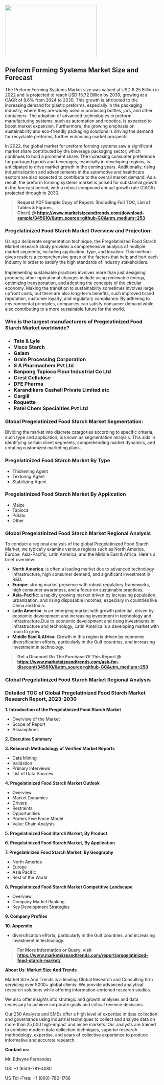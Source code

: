 <p><img class="alignnone size-medium wp-image-20088" src="https://ffe5etoiles.com/wp-content/uploads/2024/12/MST1-300x171.png" alt="" width="300" height="171" /></p><h2>Preform Forming Systems Market Size and Forecast</h2><p>The Preform Forming Systems Market size was valued at USD 8.25 Billion in 2022 and is projected to reach USD 15.72 Billion by 2030, growing at a CAGR of 8.6% from 2024 to 2030. This growth is attributed to the increasing demand for plastic preforms, especially in the packaging industry, where they are widely used in producing bottles, jars, and other containers. The adoption of advanced technologies in preform manufacturing systems, such as automation and robotics, is expected to boost market expansion. Furthermore, the growing emphasis on sustainability and eco-friendly packaging solutions is driving the demand for recyclable preforms, further enhancing market prospects.</p><p>In 2022, the global market for preform forming systems saw a significant market share contributed by the beverage packaging sector, which continues to hold a prominent share. The increasing consumer preference for packaged goods and beverages, especially in developing regions, is anticipated to drive market growth in the coming years. Additionally, rising industrialization and advancements in the automotive and healthcare sectors are also expected to contribute to the overall market demand. As a result, the preform forming systems market is poised for substantial growth in the forecast period, with a robust compound annual growth rate (CAGR) projected through to 2030.</p></p><blockquote id="" class=""><strong>Request PDF Sample Copy of Report: (Including Full TOC, List of Tables &amp; Figures, Chart)&nbsp;@&nbsp;<strong><a href="https://www.marketsizeandtrends.com/download-sample/345610/&utm_source=github-GC&utm_medium=253" target="_blank">https://www.marketsizeandtrends.com/download-sample/345610/&utm_source=github-GC&utm_medium=253</a></strong></strong></blockquote><h3 id="" class="">Pregelatinized Food Starch Market&nbsp;Overview and Projection:</h3><p id="" class="">Using a deliberate segmentation technique, the Pregelatinized Food Starch Market research study provides a comprehensive analysis of multiple market segments, including application, type, and location. This method gives readers a comprehensive grasp of the factors that help and hurt each industry in order to satisfy the high standards of industry stakeholders. <br /> <br />Implementing sustainable practices involves more than just designing products; other operational changes include using renewable energy, optimizing transportation, and adopting the concepts of the circular economy. Making the transition to sustainability sometimes involves large upfront costs, but there are also long-term benefits, such improved brand reputation, customer loyalty, and regulatory compliance. By adhering to environmental principles, companies can satisfy consumer demand while also contributing to a more sustainable future for the world.</p><h3 id="" class="">Who is the largest manufacturers of&nbsp;Pregelatinized Food Starch Market worldwide?</h3><h3 class=""><p><ul><li>Tate & Lyle </li><li> Visco Starch </li><li> Galam </li><li> Grain Processing Corporation </li><li> S A Pharmachem Pvt Ltd </li><li> Banpong Tapioca Flour Industrial Co Ltd </li><li> Crest Cellulose </li><li> DFE Pharma </li><li> Karandikars Cashell Private Limited etc </li><li> Cargill </li><li> Roquette </li><li> Patel Chem Specialties Pvt Ltd</li></ul></p></h3><h3 id="" class="">Global&nbsp;Pregelatinized Food Starch Market Segmentation:</h3><p id="" class="">Dividing the market into discrete categories according to specific criteria, such type and application, is known as segmentation analysis. This aids in identifying certain client segments, comprehending market dynamics, and creating customized marketing plans.</p><h3 id="" class="">Pregelatinized Food Starch Market&nbsp;By Type</h3><p><p><ul><li>Thickening Agent</li><li> Texturing Agent</li><li> Stabilizing Agent</p></li></ul></p></p><h3 id="" class="">Pregelatinized Food Starch Market&nbsp;By Application</h3><p class=""><p><ul><li>Maize</li><li> Tapioca</li><li> Potato</li><li> Other</li></ul></p></p><h3 id="" class="">Global Pregelatinized Food Starch Market Regional Analysis</h3><p id="" class="">To conduct a regional analysis of the global Pregelatinized Food Starch Market, we typically examine various regions such as North America, Europe, Asia-Pacific, Latin America, and the Middle East &amp; Africa. Here's a brief overview:</p><ul><li><strong>North America</strong>: is often a leading market due to advanced technology infrastructure, high consumer demand, and significant investment in R&amp;D.</li><li><strong>Europe</strong>: strong market presence with robust regulatory frameworks, high consumer awareness, and a focus on sustainable practices.</li><li><strong>Asia-Pacific</strong>: a rapidly growing market driven by increasing population, urbanization, and rising disposable incomes, especially in countries like China and India.</li><li><strong>Latin America</strong>: is an emerging market with growth potential, driven by economic development and increasing investment in technology and infrastructure.Due to economic development and rising investments in infrastructure and technology, Latin America is a developing market with room to grow.</li><li><strong>Middle East &amp; Africa</strong>: Growth in this region is driven by economic diversification efforts, particularly in the Gulf countries, and increasing investment in technology.</li></ul><blockquote id="" class=""><strong>Get a Discount On The Purchase Of This Report @ <strong><a href="https://www.marketsizeandtrends.com/ask-for-discount/345610/&utm_source=github-GC&utm_medium=253" target="_blank">https://www.marketsizeandtrends.com/ask-for-discount/345610/&utm_source=github-GC&utm_medium=253</a></strong></strong></blockquote><h3 id="" class="">Global Pregelatinized Food Starch Market Regional Analysis</h3><h3 id="" class="">Detailed TOC of Global Pregelatinized Food Starch Market Research Report, 2023-2030</h3><p id="" class=""><strong>1. Introduction of the Pregelatinized Food Starch Market</strong></p><ul><li>Overview of the Market</li><li>Scope of Report</li><li>Assumptions</li></ul><p id="" class=""><strong>2. Executive Summary</strong></p><p id="" class=""><strong>3. Research Methodology of Verified Market Reports</strong></p><ul><li>Data Mining</li><li>Validation</li><li>Primary Interviews</li><li>List of Data Sources</li></ul><p id="" class=""><strong>4. Pregelatinized Food Starch Market Outlook</strong></p><ul><li>Overview</li><li>Market Dynamics</li><li>Drivers</li><li>Restraints</li><li>Opportunities</li><li>Porters Five Force Model</li><li>Value Chain Analysis</li></ul><p id="" class=""><strong>5. Pregelatinized Food Starch Market, By Product</strong></p><p id="" class=""><strong>6. Pregelatinized Food Starch Market, By Application</strong></p><p id="" class=""><strong>7. Pregelatinized Food Starch Market, By Geography</strong></p><ul><li>North America</li><li>Europe</li><li>Asia Pacific</li><li>Rest of the World</li></ul><p id="" class=""><strong>8. Pregelatinized Food Starch Market Competitive Landscape</strong></p><ul><li>Overview</li><li>Company Market Ranking</li><li>Key Development Strategies</li></ul><p id="" class=""><strong>9. Company Profiles</strong></p><p id="" class=""><strong>10. Appendix</strong></p><ul><li>diversification efforts, particularly in the Gulf countries, and increasing investment in technology.</li></ul><blockquote id="" class=""><strong>For More Information or Query, visit <strong><strong><a href="https://www.marketsizeandtrends.com/report/pregelatinized-food-starch-market/" target="_blank">https://www.marketsizeandtrends.com/report/pregelatinized-food-starch-market/</a></strong></strong></strong></blockquote><p id="" class=""><strong>About Us: Market Size And Trends</strong></p><p id="" class="">Market Size And Trends is a leading Global Research and Consulting firm servicing over 5000+ global clients. We provide advanced analytical research solutions while offering information-enriched research studies.</p><p id="" class="">We also offer insights into strategic and growth analyses and data necessary to achieve corporate goals and critical revenue decisions.</p><p id="" class="">Our 250 Analysts and SMEs offer a high level of expertise in data collection and governance using industrial techniques to collect and analyze data on more than 25,000 high-impact and niche markets. Our analysts are trained to combine modern data collection techniques, superior research methodology, expertise, and years of collective experience to produce informative and accurate research.</p><p id="" class=""><strong>Contact us:</strong></p><p id="" class="">Mr. Edwyne Fernandes</p><p id="" class="">US: +1 (650)-781-4080</p><p id="" class="">US Toll-Free: +1 (800)-782-1768</p>
